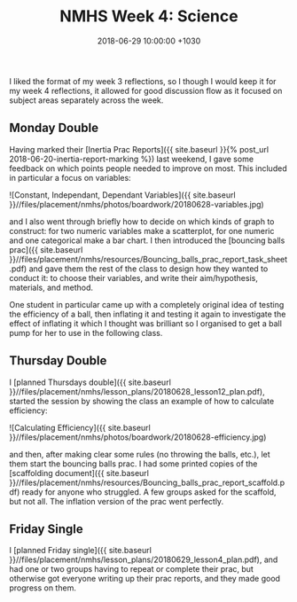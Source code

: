 ﻿---
layout: post
title:  "NMHS Week 4: Science"
date:   2018-06-29  10:00:00 +1030
categories: MTeach nmhsPlacement yr10science
tags: [1-1, 1-2, 1-5, 2-1, 2-2, 2-3, 3-1, 3-2, 3-3, 3-4, 3-5, 3-6, 4-1, 4-2, 5-1, 5-2, 5-4]
acara: [ACSSU190, ACSSU229, ACSIS198, ACSIS199, ACSIS200, ACSIS203, ACSIS204, ACSIS205, ACSIS206, ACSIS208]
---

I liked the format of my week 3 reflections, so I though I would keep it for my week 4 reflections, it allowed for good discussion flow as it focused on subject areas separately across the week. 

## Monday Double

Having marked their [Inertia Prac Reports]({{ site.baseurl }}{% post_url 2018-06-20-inertia-report-marking %}) last weekend, I gave some feedback on which points people needed to improve on most. This included in particular a focus on variables:

![Constant, Independant, Dependant Variables]({{ site.baseurl }}//files/placement/nmhs/photos/boardwork/20180628-variables.jpg)

and I also went through briefly how to decide on which kinds of graph to construct: for two numeric variables make a scatterplot, for one numeric and one categorical make a bar chart. I then introduced the [bouncing balls prac]({{ site.baseurl }}//files/placement/nmhs/resources/Bouncing_balls_prac_report_task_sheet.pdf) and gave them the rest of the class to design how they wanted to conduct it: to choose their variables, and write their aim/hypothesis, materials, and method. 

One student in particular came up with a completely original idea of testing the efficiency of a ball, then inflating it and testing it again to investigate the effect of inflating it which I thought was brilliant so I organised to get a ball pump for her to use in the following class.



## Thursday Double

I [planned Thursdays double]({{ site.baseurl }}//files/placement/nmhs/lesson_plans/20180628_lesson12_plan.pdf), started the session by showing the class an example of how to calculate efficiency:

![Calculating Efficiency]({{ site.baseurl }}//files/placement/nmhs/photos/boardwork/20180628-efficiency.jpg)

and then, after making clear some rules (no throwing the balls, etc.), let them start the bouncing balls prac. I had some printed copies of the  [scaffolding document]({{ site.baseurl }}//files/placement/nmhs/resources/Bouncing_balls_prac_report_scaffold.pdf) ready for anyone who struggled. A few groups asked for the scaffold, but not all. The inflation version of the prac went perfectly.




## Friday Single

I [planned Friday single]({{ site.baseurl }}//files/placement/nmhs/lesson_plans/20180629_lesson4_plan.pdf), and had one or two groups having to repeat or complete their prac, but otherwise got everyone writing up their prac reports, and they made good progress on them.















